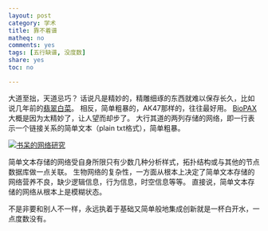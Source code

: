 ```yaml
---
layout: post 
category: 学术
title: 靠不着谱
matheq: no
comments: yes
tags: [五行缺谱, 没度数]
share: yes
toc: no

---
```


大道至拙，天道忌巧？
话说凡是精妙的，精雕细琢的东西就难以保存长久，比如说几年前的[翡翠白菜](http://news.sohu.com/20070404/n249198289.shtml "翡翠白菜")。
相反，简单粗暴的，AK47那样的，往往最好用。
[BioPAX](http://www.biopax.org/ "BioPAX")大概是因为太精妙了，让人望而却步了。
大行其道的两列存储的网络，即一行表示一个链接关系的简单文本（plain txt格式），简单粗暴。

<a class="fancybox" rel="gallery1" href="https://2s66lw.bl3301.livefilestore.com/y2pRQtuB33AEqIfIbLox_B7cPBQyG-3n2xc1xkZLZw20_gXWY_i3srI1voqoKjd2AvUm7yNP0GZDXwlmNzz4gy0xhvrWKz8Z7OCe3Ye8Mo9YO08SSsNti_1OXTFAntMtpHoNq0f7wc2iP8fhBROHoVG2g/xkcd.png" title="书呆的网络研究"><img src="https://2s66lw.bl3301.livefilestore.com/y2pRQtuB33AEqIfIbLox_B7cPBQyG-3n2xc1xkZLZw20_gXWY_i3srI1voqoKjd2AvUm7yNP0GZDXwlmNzz4gy0xhvrWKz8Z7OCe3Ye8Mo9YO08SSsNti_1OXTFAntMtpHoNq0f7wc2iP8fhBROHoVG2g/xkcd.png" alt="书呆的网络研究" /></a>

简单文本存储的网络受自身所限只有少数几种分析样式，拓扑结构或与其他的节点数据库做一点关联。
生物网络的复杂性，一方面从根本上决定了简单文本存储的网络营养不良，缺少逻辑信息，行为信息，时空信息等等。
直接说，简单文本存储的网络从根本上是模糊状态。

不是非要和别人不一样，永远执着于基础又简单般地集成创新就是一杯白开水，一点度数没有。
